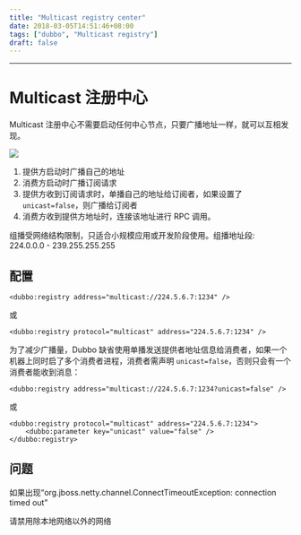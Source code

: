 ```yaml
---
title: "Multicast registry center"
date: 2018-03-05T14:51:46+08:00
tags: ["dubbo", "Multicast registry"]
draft: false
---
```


------------------

# Multicast 注册中心

Multicast 注册中心不需要启动任何中心节点，只要广播地址一样，就可以互相发现。

![](https://xuxifu-blog-img.oss-cn-beijing.aliyuncs.com/post/dubbo/image/20180302_multicast.png)

1. 提供方启动时广播自己的地址
2. 消费方启动时广播订阅请求
3. 提供方收到订阅请求时，单播自己的地址给订阅者，如果设置了 `unicast=false`，则广播给订阅者
4. 消费方收到提供方地址时，连接该地址进行 RPC 调用。

组播受网络结构限制，只适合小规模应用或开发阶段使用。组播地址段: 224.0.0.0 - 239.255.255.255



## 配置

```
<dubbo:registry address="multicast://224.5.6.7:1234" />

```

或

```
<dubbo:registry protocol="multicast" address="224.5.6.7:1234" />

```

为了减少广播量，Dubbo 缺省使用单播发送提供者地址信息给消费者，如果一个机器上同时启了多个消费者进程，消费者需声明 `unicast=false`，否则只会有一个消费者能收到消息：

```
<dubbo:registry address="multicast://224.5.6.7:1234?unicast=false" />

```

或

```
<dubbo:registry protocol="multicast" address="224.5.6.7:1234">
    <dubbo:parameter key="unicast" value="false" />
</dubbo:registry>
```

## 问题

如果出现“org.jboss.netty.channel.ConnectTimeoutException: connection timed out”

请禁用除本地网络以外的网络